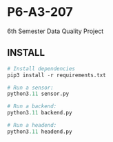 # P6-A3-207
6th Semester Data Quality Project

## INSTALL
```py
# Install dependencies
pip3 install -r requirements.txt

# Run a sensor:
python3.11 sensor.py

# Run a backend:
python3.11 backend.py

# Run a headend:
python3.11 headend.py
```